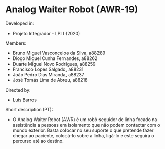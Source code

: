 # Analog Waiter Robot (AWR-19)

Developed in:
- Projeto Integrador - LPI I (2020)

Members:
- Bruno Miguel Vasconcelos da Silva, a88289
- Diogo Miguel Cunha Fernandes, a88262
- Duarte Miguel Novo Rodrigues, a88259
- Francisco Lopes Salgado, a88231 
- João Pedro Dias Miranda, a88237
- José Tomás Lima de Abreu, a88218

Directed by:
- Luís Barros

Short description (PT):
- O Analog Waiter Robot (AWR) é um robô seguidor de linha focado na assistência a pessoas em isolamento que não podem contactar com o mundo exterior. Basta colocar no seu suporte o que pretende fazer chegar ao paciente, colocá-lo sobre a linha, ligá-lo e este seguirá o percurso até ao destino.

